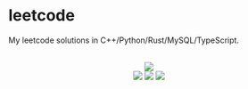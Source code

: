 # leetcode
My leetcode solutions in C++/Python/Rust/MySQL/TypeScript.

<div align="center">
<br/>
<img src="https://img.shields.io/badge/Solved-748/3253%20=%2022%25-blue.svg?style=flat-square" />
<br/>
<img src="https://img.shields.io/badge/Easy-298/818-5CB85D.svg?style=flat-square" />
<img src="https://img.shields.io/badge/Medium-354/1707-F0AE4E.svg?style=flat-square" />
<img src="https://img.shields.io/badge/Hard-96/728-D95450.svg?style=flat-square" />
</div>